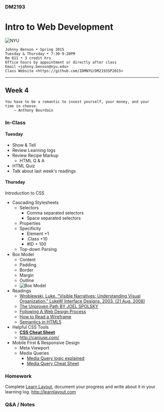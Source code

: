 ### DM2193

# Intro to Web Development

![NYU](https://cloud.githubusercontent.com/assets/238022/5893409/ba1adc36-a4b0-11e4-99e3-a267b37fc726.png)

    Johnny Benson • Spring 2015
    Tuesday & Thursday • 7:30-9:20PM
    Rm 811 • 3 credit hrs
    Office hours by appointment or directly after class
    Email <johnny.benson@nyu.edu>
    Class Website <https://github.com/IDMNYU/DM2193SP2015>

---

## Week 4

    You have to be a romantic to invest yourself, your money, and your time in cheese.
        — Anthony Bourdain

### In-Class

#### Tuesday
* Show & Tell
* Review Learning logs
* Review Recipe Markup
  * HTML Q & A
* HTML Quiz
* Talk about last week's readings

#### Thursday
Introduction to CSS
* Cascading Stylesheets
  * Selectors
    * Comma separated selectors
    * Space separated selectors
  * Properties
  * Specificity
    * Element +1
    * .Class +10
    * #ID + 100
  * Top-down Parsing
* Box Model
  * Content
  * Padding
  * Border
  * Margin
  * Outline
  * ![Box Model](http://j-hnnybens-n.com/capture/xhbaq.png)
* Readings
  * [Wroblewski, Luke. “Visible Narratives: Understanding Visual Organization.” LukeW Interface Designs. 2003. (21 Aug. 2008)](http://www.lukew.com/resources/articles/visible_narratives.html)
  * [The Unproven Path BY JOEL SPOLSKY](http://www.inc.com/magazine/20081101/how-hard-could-it-be-the-unproven-path.html)
  * [Following A Web Design Process](http://www.smashingmagazine.com/2011/06/22/following-a-web-design-process)
  * [How to Read a Wireframe](http://blog.fuzzymath.com/wp-content/uploads/2011/07/Fuzzy-Math-How-to-read-a-wireframe.pdf)
  * [Semantics in HTML5](http://alistapart.com/article/semanticsinhtml5)
* Helpful CSS Tools
  * **[CSS Cheat Sheet](http://coding.smashingmagazine.com/wp-content/uploads/images/css3-cheat-sheet/css3-cheat-sheet.pdf)**
  * http://caniuse.com/
* Mobile First & Responsive Design
  * Meta Viewport
  * Media Queries
    * [Media Query logic explained](http://css-tricks.com/logic-in-media-queries)
    * [Media Query Cheat Sheet](http://mac-blog.org.ua/css-3-media-queries-cheat-sheet)

### Homework
Complete [Learn Layout](http://learnlayout.com), document your progress and write about it in your learning log. http://learnlayout.com

### Q&A / Notes
